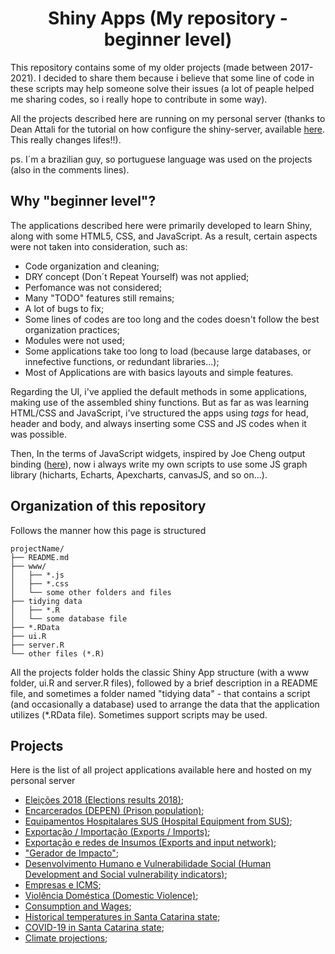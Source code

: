 <div align="center">
<h1> Shiny Apps (My repository - beginner level) </h1>
</div>

This repository contains some of my older projects (made between 2017-2021). I decided to share them because i believe that some line of code in these scripts may help someone solve their issues (a lot of peaple helped me sharing codes, so i really hope to contribute in some way).

All the projects described here are running on my personal server (thanks to Dean Attali for the
tutorial on how configure the shiny-server, available [here](https://deanattali.com/2015/05/09/setup-rstudio-shiny-server-digital-ocean/). This really changes lifes!!).

ps. I´m a brazilian guy, so portuguese language was used on the projects (also in the comments lines).

## Why "beginner level"?

The applications described here were primarily developed to learn Shiny, along with some HTML5, CSS, and JavaScript. 
As a result, certain aspects were not taken into consideration, such as:

- Code organization and cleaning;
- DRY concept (Don´t Repeat Yourself) was not applied;
- Perfomance was not considered;
- Many "TODO" features still remains;
- A lot of bugs to fix;
- Some lines of codes are too long and the codes doesn't follow the best organization practices;
- Modules were not used;
- Some applications take too long to load (because large databases, or innefective functions, or redundant libraries...);
- Most of Applications are with basics layouts and simple features.

Regarding the UI, i've applied the default methods in some applications, making use of the assembled shiny functions. But as far as was learning HTML/CSS and JavaScript, i've structured the apps using _tags_ for head, header and body, and always inserting some CSS and JS codes when it was possible.

Then, In the terms of JavaScript widgets, inspired by Joe Cheng output binding ([here](https://github.com/rstudio/shiny-examples/tree/main/054-nvd3-line-chart-output)), now i always write my own scripts to use some JS graph library (hicharts, Echarts, Apexcharts, canvasJS, and so on...).

## Organization of this repository

Follows the manner how this page is structured

```
projectName/
├── README.md
├── www/
│   ├── *.js
│   ├── *.css
│   └── some other folders and files
├── tidying data
│   ├── *.R
│   └── some database file
├── *.RData
├── ui.R
├── server.R
└── other files (*.R)
```

All the projects folder holds the classic Shiny App structure (with a www folder, ui.R and server.R files), followed by a brief description in a README file, and sometimes a folder named "tidying data" - 
that contains a script (and occasionally a database) used to arrange the data that the application utilizes (*.RData file). Sometimes
 support scripts may be used.

## Projects

Here is the list of all project applications available here and hosted on my personal server

- [Eleições 2018 (Elections results 2018)](http://142.93.67.223/shiny/eleic2018);
- [Encarcerados (DEPEN) (Prison population)](http://142.93.67.223/shiny/encarcerado_simate/);
- [Equipamentos Hospitalares SUS (Hospital Equipment from SUS)](http://142.93.67.223/shiny/equipsaude/);
- [Exportação / Importação (Exports / Imports)](http://142.93.67.223/shiny/expo_prototipo);
- [Exportação e redes de Insumos (Exports and input network)](http://142.93.67.223/shiny/expo_prototipo);
- ["Gerador de Impacto"](http://142.93.67.223/shiny/impactomatriz/);
- [Desenvolvimento Humano e Vulnerabilidade Social (Human Development and Social vulnerability indicators)](http://142.93.67.223/shiny/planejterrit/);
- [Empresas e ICMS](http://142.93.67.223/shiny/V8/);
- [Violência Doméstica (Domestic Violence)](http://142.93.67.223/shiny/violencia/);
- [Consumption and Wages](http://142.93.67.223/shiny/pof_rais);
- [Historical temperatures in Santa Catarina state](http://142.93.67.223/shiny/mediatemp1);
- [COVID-19 in Santa Catarina state](http://142.93.67.223/shiny/covidSC/);
- [Climate projections](http://142.93.67.223/shiny/mud_climatica/);








